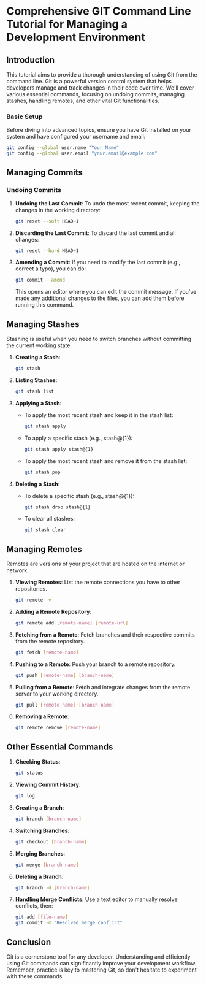 # Comprehensive GIT Command Line Tutorial for Managing a Development Environment

## Introduction

This tutorial aims to provide a thorough understanding of using Git from the command line. Git is a powerful version control system that helps developers manage and track changes in their code over time. We'll cover various essential commands, focusing on undoing commits, managing stashes, handling remotes, and other vital Git functionalities.

### Basic Setup

Before diving into advanced topics, ensure you have Git installed on your system and have configured your username and email:

```bash
git config --global user.name "Your Name"
git config --global user.email "your.email@example.com"
```

## Managing Commits

### Undoing Commits

1. **Undoing the Last Commit**: To undo the most recent commit, keeping the changes in the working directory:

   ```bash
   git reset --soft HEAD~1
   ```

2. **Discarding the Last Commit**: To discard the last commit and all changes:

   ```bash
   git reset --hard HEAD~1
   ```

3. **Amending a Commit**: If you need to modify the last commit (e.g., correct a typo), you can do:

   ```bash
   git commit --amend
   ```

   This opens an editor where you can edit the commit message. If you've made any additional changes to the files, you can add them before running this command.

## Managing Stashes

Stashing is useful when you need to switch branches without committing the current working state.

1. **Creating a Stash**:

   ```bash
   git stash
   ```

2. **Listing Stashes**:

   ```bash
   git stash list
   ```

3. **Applying a Stash**:

   - To apply the most recent stash and keep it in the stash list:

     ```bash
     git stash apply
     ```

   - To apply a specific stash (e.g., stash@{1}):

     ```bash
     git stash apply stash@{1}
     ```

   - To apply the most recent stash and remove it from the stash list:

     ```bash
     git stash pop
     ```

4. **Deleting a Stash**:

   - To delete a specific stash (e.g., stash@{1}):

     ```bash
     git stash drop stash@{1}
     ```

   - To clear all stashes:

     ```bash
     git stash clear
     ```

## Managing Remotes

Remotes are versions of your project that are hosted on the internet or network.

1. **Viewing Remotes**: List the remote connections you have to other repositories.

   ```bash
   git remote -v
   ```

2. **Adding a Remote Repository**:

   ```bash
   git remote add [remote-name] [remote-url]
   ```

3. **Fetching from a Remote**: Fetch branches and their respective commits from the remote repository.

   ```bash
   git fetch [remote-name]
   ```

4. **Pushing to a Remote**: Push your branch to a remote repository.

   ```bash
   git push [remote-name] [branch-name]
   ```

5. **Pulling from a Remote**: Fetch and integrate changes from the remote server to your working directory.

   ```bash
   git pull [remote-name] [branch-name]
   ```

6. **Removing a Remote**:

   ```bash
   git remote remove [remote-name]
   ```

## Other Essential Commands

1. **Checking Status**:

   ```bash
   git status
   ```

2. **Viewing Commit History**:

   ```bash
   git log
   ```

3. **Creating a Branch**:

   ```bash
   git branch [branch-name]
   ```

4. **Switching Branches**:

   ```bash
   git checkout [branch-name]
   ```

5. **Merging Branches**:

   ```bash
   git merge [branch-name]
   ```

6. **Deleting a Branch**:

   ```bash
   git branch -d [branch-name]
   ```

7. **Handling Merge Conflicts**: Use a text editor to manually resolve conflicts, then:

   ```bash
   git add [file-name]
   git commit -m "Resolved merge conflict"
   ```

## Conclusion

Git is a cornerstone tool for any developer. Understanding and efficiently using Git commands can significantly improve your development workflow. Remember, practice is key to mastering Git, so don't hesitate to experiment with these commands